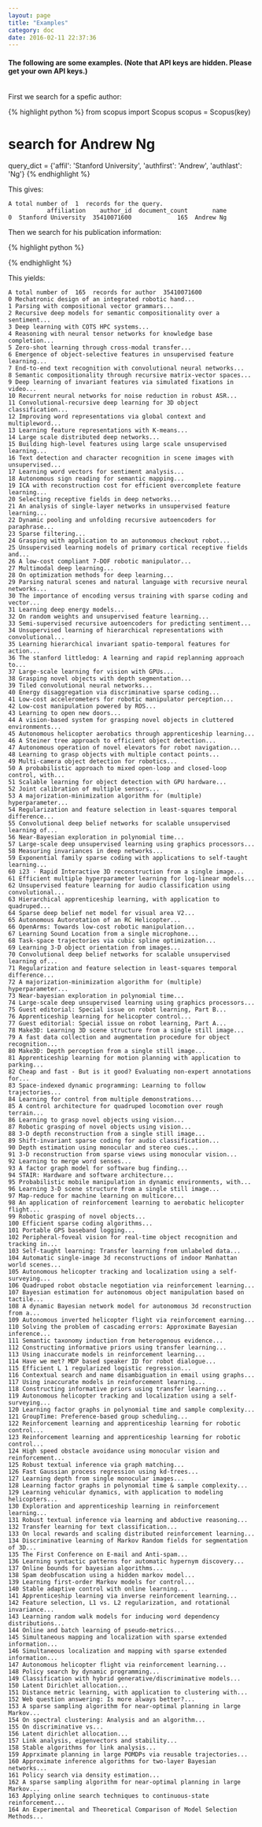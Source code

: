 ```yaml
---
layout: page
title: "Examples"
category: doc
date: 2016-02-11 22:37:36
---
```


#### The following are some examples. (Note that API keys are hidden. Please get your own API keys.)

<br>
First we search for a spefic author:

{% highlight python %}
from scopus import Scopus
scopus = Scopus(key)
# search for Andrew Ng
query_dict = {'affil': 'Stanford University', 'authfirst': 'Andrew', 'authlast': 'Ng'}
{% endhighlight %}

This gives: 
<pre><code>A total number of  1  records for the query.
           affiliation    author_id  document_count       name
0  Stanford University  35410071600             165  Andrew Ng
</code></pre>

Then we search for his publication information:

{% highlight python %}

{% endhighlight %}

This yields:
<pre><code>A total number of  165  records for author  35410071600
0 Mechatronic design of an integrated robotic hand...
1 Parsing with compositional vector grammars...
2 Recursive deep models for semantic compositionality over a sentiment...
3 Deep learning with COTS HPC systems...
4 Reasoning with neural tensor networks for knowledge base completion...
5 Zero-shot learning through cross-modal transfer...
6 Emergence of object-selective features in unsupervised feature learning...
7 End-to-end text recognition with convolutional neural networks...
8 Semantic compositionality through recursive matrix-vector spaces...
9 Deep learning of invariant features via simulated fixations in video...
10 Recurrent neural networks for noise reduction in robust ASR...
11 Convolutional-recursive deep learning for 3D object classification...
12 Improving word representations via global context and multipleword...
13 Learning feature representations with K-means...
14 Large scale distributed deep networks...
15 Building high-level features using large scale unsupervised learning...
16 Text detection and character recognition in scene images with unsupervised...
17 Learning word vectors for sentiment analysis...
18 Autonomous sign reading for semantic mapping...
19 ICA with reconstruction cost for efficient overcomplete feature learning...
20 Selecting receptive fields in deep networks...
21 An analysis of single-layer networks in unsupervised feature learning...
22 Dynamic pooling and unfolding recursive autoencoders for paraphrase...
23 Sparse filtering...
24 Grasping with application to an autonomous checkout robot...
25 Unsupervised learning models of primary cortical receptive fields and...
26 A low-cost compliant 7-DOF robotic manipulator...
27 Multimodal deep learning...
28 On optimization methods for deep learning...
29 Parsing natural scenes and natural language with recursive neural networks...
30 The importance of encoding versus training with sparse coding and vector...
31 Learning deep energy models...
32 On random weights and unsupervised feature learning...
33 Semi-supervised recursive autoencoders for predicting sentiment...
34 Unsupervised learning of hierarchical representations with convolutional...
35 Learning hierarchical invariant spatio-temporal features for action...
36 The stanford littledog: A learning and rapid replanning approach to...
37 Large-scale learning for vision with GPUs...
38 Grasping novel objects with depth segmentation...
39 Tiled convolutional neural networks...
40 Energy disaggregation via discriminative sparse coding...
41 Low-cost accelerometers for robotic manipulator perception...
42 Low-cost manipulation powered by ROS...
43 Learning to open new doors...
44 A vision-based system for grasping novel objects in cluttered environments...
45 Autonomous helicopter aerobatics through apprenticeship learning...
46 A Steiner tree approach to efficient object detection...
47 Autonomous operation of novel elevators for robot navigation...
48 Learning to grasp objects with multiple contact points...
49 Multi-camera object detection for robotics...
50 A probabilistic approach to mixed open-loop and closed-loop control, with...
51 Scalable learning for object detection with GPU hardware...
52 Joint calibration of multiple sensors...
53 A majorization-minimization algorithm for (multiple) hyperparameter...
54 Regularization and feature selection in least-squares temporal difference...
55 Convolutional deep belief networks for scalable unsupervised learning of...
56 Near-Bayesian exploration in polynomial time...
57 Large-scale deep unsupervised learning using graphics processors...
58 Measuring invariances in deep networks...
59 Exponential family sparse coding with applications to self-taught learning...
60 i23 - Rapid Interactive 3D reconstruction from a single image...
61 Efficient multiple hyperparameter learning for log-linear models...
62 Unsupervised feature learning for audio classification using convolutional...
63 Hierarchical apprenticeship learning, with application to quadruped...
64 Sparse deep belief net model for visual area V2...
65 Autonomous Autorotation of an RC Helicopter...
66 OpenArms: Towards low-cost robotic manipulation...
67 Learning Sound Location from a single microphone...
68 Task-space trajectories via cubic spline optimization...
69 Learning 3-D object orientation from images...
70 Convolutional deep belief networks for scalable unsupervised learning of...
71 Regularization and feature selection in least-squares temporal difference...
72 A majorization-minimization algorithm for (multiple) hyperparameter...
73 Near-bayesian exploration in polynomial time...
74 Large-scale deep unsupervised learning using graphics processors...
75 Guest editorial: Special issue on robot learning, Part B...
76 Apprenticeship learning for helicopter control...
77 Guest editorial: Special issue on robot learning, Part A...
78 Make3D: Learning 3D scene structure from a single still image...
79 A fast data collection and augmentation procedure for object recognition...
80 Make3D: Depth perception from a single still image...
81 Apprenticeship learning for motion planning with application to parking...
82 Cheap and fast - But is it good? Evaluating non-expert annotations for...
83 Space-indexed dynamic programming: Learning to follow trajectories...
84 Learning for control from multiple demonstrations...
85 A control architecture for quadruped locomotion over rough terrain...
86 Learning to grasp novel objects using vision...
87 Robotic grasping of novel objects using vision...
88 3-D depth reconstruction from a single still image...
89 Shift-invariant sparse coding for audio classification...
90 Depth estimation using monocular and stereo cues...
91 3-D reconstruction from sparse views using monocular vision...
92 Learning to merge word senses...
93 A factor graph model for software bug finding...
94 STAIR: Hardware and software architecture...
95 Probabilistic mobile manipulation in dynamic environments, with...
96 Learning 3-D scene structure from a single still image...
97 Map-reduce for machine learning on multicore...
98 An application of reinforcement learning to aerobatic helicopter flight...
99 Robotic grasping of novel objects...
100 Efficient sparse coding algorithms...
101 Portable GPS baseband logging...
102 Peripheral-foveal vision for real-time object recognition and tracking in...
103 Self-taught learning: Transfer learning from unlabeled data...
104 Automatic single-image 3d reconstructions of indoor Manhattan world scenes...
105 Autonomous helicopter tracking and localization using a self-surveying...
106 Quadruped robot obstacle negotiation via reinforcement learning...
107 Bayesian estimation for autonomous object manipulation based on tactile...
108 A dynamic Bayesian network model for autonomous 3d reconstruction from a...
109 Autonomous inverted helicopter flight via reinforcement earning...
110 Solving the problem of cascading errors: Approximate Bayesian inference...
111 Semantic taxonomy induction from heterogenous evidence...
112 Constructing informative priors using transfer learning...
113 Using inaccurate models in reinforcement learning...
114 Have we met? MDP based speaker ID for robot dialogue...
115 Efficient L 1 regularized logistic regression...
116 Contextual search and name disambiguation in email using graphs...
117 Using inaccurate models in reinforcement learning...
118 Constructing informative priors using transfer learning...
119 Autonomous helicopter tracking and localization using a self-surveying...
120 Learning factor graphs in polynomial time and sample complexity...
121 GroupTime: Preference-based group scheduling...
122 Reinforcement learning and apprenticeship learning for robotic control...
123 Reinforcement learning and apprenticeship learning for robotic control...
124 High speed obstacle avoidance using monocular vision and reinforcement...
125 Robust textual inference via graph matching...
126 Fast Gaussian process regression using kd-trees...
127 Learning depth from single monocular images...
128 Learning factor graphs in polynomial time & sample complexity...
129 Learning vehicular dynamics, with application to modeling helicopters...
130 Exploration and apprenticeship learning in reinforcement learning...
131 Robust textual inference via learning and abductive reasoning...
132 Transfer learning for text classification...
133 On local rewards and scaling distributed reinforcement learning...
134 Discriminative learning of Markov Random fields for segmentation of 3D...
135 The First Conference on E-mail and Anti-spam...
136 Learning syntactic patterns for automatic hypernym discovery...
137 Online bounds for bayesian algorithms...
138 Spam deobfuscation using a hidden markov model...
139 Learning first-order Markov models for control...
140 Stable adaptive control with online learning...
141 Apprenticeship learning via inverse reinforcement learning...
142 Feature selection, L1 vs. L2 regularization, and rotational invariance...
143 Learning random walk models for inducing word dependency distributions...
144 Online and batch learning of pseudo-metrics...
145 Simultaneous mapping and localization with sparse extended information...
146 Simultaneous localization and mapping with sparse extended information...
147 Autonomous helicopter flight via reinforcement learning...
148 Policy search by dynamic programming...
149 Classification with hybrid generative/discriminative models...
150 Latent Dirichlet allocation...
151 Distance metric learning, with application to clustering with...
152 Web question answering: Is more always better?...
153 A sparse sampling algorithm for near-optimal planning in large Markov...
154 On spectral clustering: Analysis and an algorithm...
155 On discriminative vs...
156 Latent dirichlet allocation...
157 Link analysis, eigenvectors and stability...
158 Stable algorithms for link analysis...
159 Apprximate planning in large POMDPs via reusable trajectories...
160 Approximate inference algorithms for two-layer Bayesian networks...
161 Policy search via density estimation...
162 A sparse sampling algorithm for near-optimal planning in large Markov...
163 Applying online search techniques to continuous-state reinforcement...
164 An Experimental and Theoretical Comparison of Model Selection Methods...
</code></pre>
